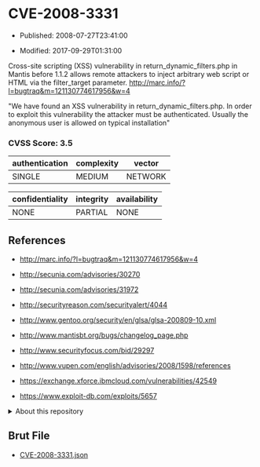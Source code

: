 # CVE-2008-3331

- Published: 2008-07-27T23:41:00

- Modified: 2017-09-29T01:31:00

Cross-site scripting (XSS) vulnerability in return_dynamic_filters.php in Mantis before 1.1.2 allows remote attackers to inject arbitrary web script or HTML via the filter_target parameter. http://marc.info/?l=bugtraq&m=121130774617956&w=4

"We have found an XSS vulnerability in return_dynamic_filters.php. In
order to exploit this vulnerability the attacker must be authenticated.
Usually the anonymous user is allowed on typical installation"

### CVSS Score: **3.5**

| authentication | complexity | vector |
| --- | --- | --- |
| SINGLE | MEDIUM | NETWORK |

| confidentiality | integrity | availability |
| --- | --- | --- |
| NONE | PARTIAL | NONE |

## References

* http://marc.info/?l=bugtraq&m=121130774617956&w=4

* http://secunia.com/advisories/30270

* http://secunia.com/advisories/31972

* http://securityreason.com/securityalert/4044

* http://www.gentoo.org/security/en/glsa/glsa-200809-10.xml

* http://www.mantisbt.org/bugs/changelog_page.php

* http://www.securityfocus.com/bid/29297

* http://www.vupen.com/english/advisories/2008/1598/references

* https://exchange.xforce.ibmcloud.com/vulnerabilities/42549

* https://www.exploit-db.com/exploits/5657

<details>
<summary>About this repository</summary> 

  This repository is part of the project [Live Hack CVE](https://github.com/Live-Hack-CVE). Main website can be found [www.live-hack.org](https://www.live-hack.org) 
  
  Made by [Sn0wAlice](https://github.com/Sn0wAlice) for the people that care about security and need to have a feed of the latest CVEs. Hope you enjoy it, don't forget to star the repo and follow me on [Twitter](https://twitter.com/Sn0wAlice) and [Github](https://github.com/Sn0wAlice). And that is my [personnal website](https://www.alice-snow.me/)

  - [Home Page](https://github.com/Live-Hack-CVE)
  - [Framework](https://github.com/Live-Hack-CVE/cve-framework)
  - [CVE database](https://github.com/Live-Hack-CVE/full_database)
  - [Changelog](https://github.com/Live-Hack-CVE/Changelog)
</details>

## Brut File

* [CVE-2008-3331.json](https://raw.githubusercontent.com/Live-Hack-CVE/full_database/main/cves/2008/CVE-2008-3331.json)

